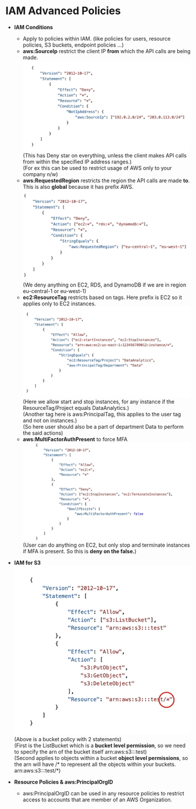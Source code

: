# IAM Advanced Policies

- **IAM Conditions**
    - Apply to policies within IAM. (like policies for users, resource policies, S3 buckets, endpoint policies ...)
    - **aws:SourceIp** restrict the client IP **from** which the API calls are being made.
    ![Alt text](images/SourceIP_Condition.png)
    (This has Deny star on everything, unless the client makes API calls from within the specified IP address ranges.)  
    (For ex this can be used to restrict usage of AWS only to your company n/w)  
    - **aws:RequestedRegion** restricts the region the API calls are made **to**. This is also **global** because it has prefix AWS.
    ![Alt text](images/ReqRegion_Condition.png)
    (We deny anything on EC2, RDS, and DynamoDB if we are in region eu-central-1 or eu-west-1)
    - **ec2:ResourceTag** restricts based on tags. Here prefix is EC2 so it applies only to EC2 instances.
    ![Alt text](images/ResourceTag_Conditions.png)
    (Here we allow start and stop instances, for any instance if the ResourceTag/Project equals DataAnalytics.)  
    (Another tag here is aws:PrincipalTag, this applies to the user tag and not on instances.)  
    (So here user should also be a part of department Data to perform the said actions)  
    - **aws:MultiFactorAuthPresent** to force MFA
    ![Alt text](images/MFA_Condition.png)
    (User can do anything on EC2, but only stop and terminate instances if MFA is present. So this is **deny on the false.**)

- **IAM for S3**
    ![Alt text](images/IAM_S3.png)
    (Above is a bucket policy with 2 statements)  
    (First is the ListBucket which is a **bucket level permission**, so we need to specify the arn of the bucket itself arn:aws:s3:::test)  
    (Second applies to objects within a bucket **object level permissions**, so the arn will have /* to represent all the objects within your buckets. arn:aws:s3:::test/*)  

- **Resource Policies & aws:PrincipalOrgID**
    - aws:PrincipalOrgID can be used in any resource policies to restrict access to accounts that are member of an AWS Organization. 
